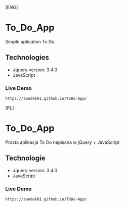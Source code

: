 [ENG]

# To_Do_App
Simple aplication To Do.

## Technologies
* Jquery version: 3.4.0
* JavaScript

### Live Demo
```
https://zwodek01.github.io/ToDo-App/
```

[PL]

# To_Do_App
Prosta aplikacja To Do napisana w jQuery + JavaScript

## Technologie
* Jquery version: 3.4.0
* JavaScript

### Live Demo
```
https://zwodek01.github.io/ToDo-App/
```
